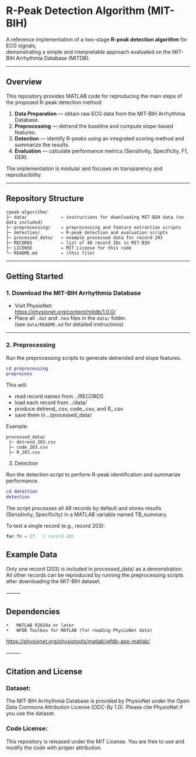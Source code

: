 # R-Peak Detection Algorithm (MIT-BIH)

A reference implementation of a two-stage **R-peak detection algorithm** for ECG signals,  
demonstrating a simple and interpretable approach evaluated on the MIT-BIH Arrhythmia Database (MITDB).

---

## Overview

This repository provides MATLAB code for reproducing the main steps of the proposed R-peak detection method:

1. **Data Preparation** — obtain raw ECG data from the MIT-BIH Arrhythmia Database.  
2. **Preprocessing** — detrend the baseline and compute slope-based features.  
3. **Detection** — identify R-peaks using an integrated scoring method and summarize the results.  
4. **Evaluation** — calculate performance metrics (Sensitivity, Specificity, F1, DER).

The implementation is modular and focuses on transparency and reproducibility.

---

## Repository Structure
```
rpeak-algorithm/
├─ data/             ← instructions for downloading MIT-BIH data (no data included)
├─ preprocessing/    ← preprocessing and feature extraction scripts
├─ detection/        ← R-peak detection and evaluation scripts
├─ processed_data/   ← example processed data for record 203
├─ RECORDS           ← list of 48 record IDs in MIT-BIH
├─ LICENSE           ← MIT License for this code
└─ README.md         ← (this file)
```

---

## Getting Started

### 1. Download the MIT-BIH Arrhythmia Database

- Visit PhysioNet:  
  https://physionet.org/content/mitdb/1.0.0/
- Place all `.dat` and `.hea` files in the `data/` folder.  
  (see `data/README.md` for detailed instructions)

---

### 2. Preprocessing

Run the preprocessing scripts to generate detrended and slope features.

```matlab
cd preprocessing
preprocess
```
This will:
-	read record names from ../RECORDS
-	load each record from ../data/
-	produce detrend_<record>.csv, code_<record>.csv, and R_<record>.csv
-	save them in ../processed_data/

Example:
```
processed_data/
 ├─ detrend_203.csv
 ├─ code_203.csv
 ├─ R_203.csv
```

3. Detection

Run the detection script to perform R-peak identification and summarize performance.
```matlab
cd detection
detection
```
The script processes all 48 records by default and stores results (Sensitivity, Specificity)
in a MATLAB variable named TB_summary.

To test a single record (e.g., record 203):
```matlab
for fn = 27   % record 203
```
## Example Data

Only one record (203) is included in processed_data/ as a demonstration.
All other records can be reproduced by running the preprocessing scripts
after downloading the MIT-BIH dataset.

⸻

## Dependencies
	•	MATLAB R2020a or later
	•	WFDB Toolbox for MATLAB (for reading PhysioNet data)
https://physionet.org/physiotools/matlab/wfdb-app-matlab/

⸻

## Citation and License

### Dataset:
The MIT-BIH Arrhythmia Database is provided by PhysioNet under the
Open Data Commons Attribution License (ODC-By 1.0).
Please cite PhysioNet if you use the dataset.

### Code License:
This repository is released under the MIT License.
You are free to use and modify the code with proper attribution.
